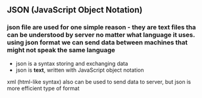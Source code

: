 ## JSON (JavaScript Object Notation)
### json file are used for one simple reason - they are text files tha can be understood by server no matter what language it uses. using json format we can send data between machines that might not speak the same language

- json is a syntax storing and exchanging data
- json is **text**, written with JavaScript object notation

xml (html-like syntax) also can be used to send data to server, but json is more efficient type of format 
